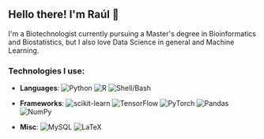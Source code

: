 ## Hello there! I'm Raúl 👋

I'm a Biotechnologist currently pursuing a Master's degree in Bioinformatics and Biostatistics, but I also love Data Science in general and Machine Learning.

### Technologies I use:

* **Languages**:
![Python](https://img.shields.io/badge/Python-ffe052?style=flat&logo=python)
![R](https://img.shields.io/badge/r-%23276DC3.svg?style=flat&logo=r&logoColor=white)
![Shell/Bash](https://img.shields.io/badge/shell_script%20-%23121011.svg?&style=flat&logo=gnu-bash&logoColor=white)

* **Frameworks**:
![scikit-learn](https://img.shields.io/badge/scikit--learn-%23F7931E.svg?style=flat&logo=scikit-learn&logoColor=white)
![TensorFlow](https://img.shields.io/badge/TensorFlow-FF6F00?style=flat&logo=tensorflow&logoColor=white)
![PyTorch]()
![Pandas](https://img.shields.io/badge/pandas-%23150458.svg?style=for-the-badge&logo=pandas&logoColor=white)
![NumPy](https://img.shields.io/badge/numpy-%23013243.svg?style=for-the-badge&logo=numpy&logoColor=white)

* **Misc**:
![MySQL](https://img.shields.io/badge/MySQL-00000F?style=flat&logo=mysql&logoColor=white)
![LaTeX](https://img.shields.io/badge/latex-%23008080.svg?&style=flat&logo=latex&logoColor=white)